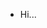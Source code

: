 - Hi...

<!---
heberzaid/heberzaid is a ✨ special ✨ repository because its `hihjjljlkjklj` (this file) appears on your GitHub profile.
You can click the Preview link to take a look at your changes.
--->
